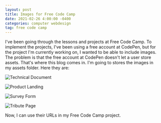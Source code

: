 ```yaml
---
layout: post
title: Images for Free Code Camp
date: 2021-02-26 4:00:00 -0400
categories: computer webdesign
tag: free code camp
---
```


I've been going through the lessons and projects at Free Code Camp. To implement the projects, I've been using a free account at CodePen, but for the project I'm currently working on, I wanted to be able to include images. The problem is that the free account at CodePen doesn't let a user store assets. That's where this blog comes in. I'm going to stores the images in my assets folder. Here they are:

![Technical Document](/assets/BPL.png)

![Product Landing](/assets/AUB.png)

![Survey Form](/assets/Survey.png)

![Tribute Page](/assets/tribute.png)

Now, I can use their URLs in my Free Code Camp project.
